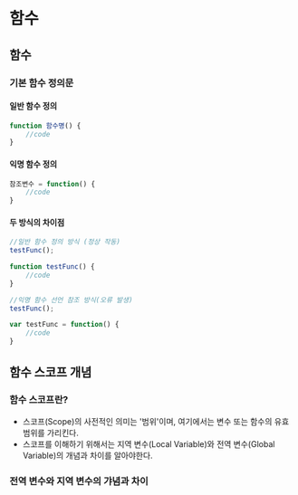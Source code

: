 # __함수__
## 함수
### 기본 함수 정의문
#### 일반 함수 정의
```js
function 함수명() {
    //code
}
```
#### 익명 함수 정의
```js
참조변수 = function() {
    //code
}
```
#### 두 방식의 차이점
```js
//일반 함수 정의 방식 (정상 작동)
testFunc();

function testFunc() {
    //code
}

//익명 함수 선언 참조 방식(오류 발생)
testFunc();

var testFunc = function() {
    //code
}
```
## 함수 스코프 개념
### 함수 스코프란?
 - 스코프(Scope)의 사전적인 의미는 '범위'이며, 여기에서는 변수 또는 함수의 유효범위를 가리킨다. 
- 스코프를 이해하기 위해서는 지역 변수(Local Variable)와 전역 변수(Global Variable)의 개념과 차이를 알아야한다.

### 전역 변수와 지역 변수의 갸념과 차이

